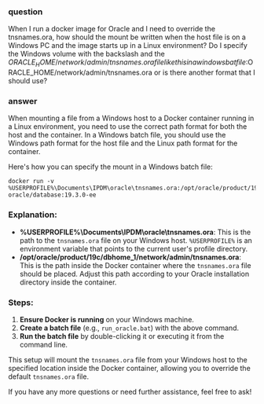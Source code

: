 ### question

When I run a docker image for Oracle and I need to override the tnsnames.ora, how should the mount be written when the host file is on a Windows PC and the image starts up in a Linux environment? Do I specify the Windows volume with the backslash and the $ORACLE_HOME/network/admin/tnsnames.ora file like this in a windows bat file: %USERPROFILE%\Documents\IPDM\oracle\tnsnames.ora:$ORACLE_HOME/network/admin/tnsnames.ora or is there another format that I should use?

### answer

When mounting a file from a Windows host to a Docker container running in a Linux environment, you need to use the correct path format for both the host and the container. In a Windows batch file, you should use the Windows path format for the host file and the Linux path format for the container.

Here's how you can specify the mount in a Windows batch file:

```batch
docker run -v %USERPROFILE%\Documents\IPDM\oracle\tnsnames.ora:/opt/oracle/product/19c/dbhome_1/network/admin/tnsnames.ora oracle/database:19.3.0-ee
```

### Explanation:

- **%USERPROFILE%\Documents\IPDM\oracle\tnsnames.ora**: This is the path to the `tnsnames.ora` file on your Windows host. `%USERPROFILE%` is an environment variable that points to the current user's profile directory.
- **/opt/oracle/product/19c/dbhome_1/network/admin/tnsnames.ora**: This is the path inside the Docker container where the `tnsnames.ora` file should be placed. Adjust this path according to your Oracle installation directory inside the container.

### Steps:

1. **Ensure Docker is running** on your Windows machine.
2. **Create a batch file** (e.g., `run_oracle.bat`) with the above command.
3. **Run the batch file** by double-clicking it or executing it from the command line.

This setup will mount the `tnsnames.ora` file from your Windows host to the specified location inside the Docker container, allowing you to override the default `tnsnames.ora` file.

If you have any more questions or need further assistance, feel free to ask!

